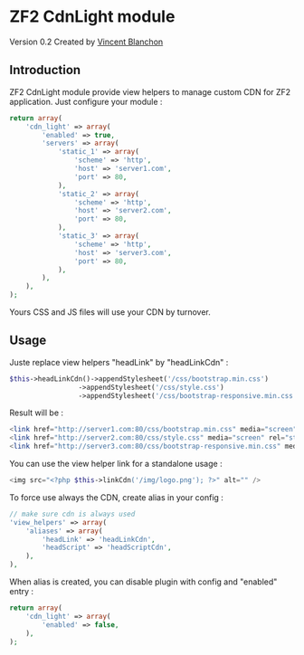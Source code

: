 ZF2 CdnLight module
========

Version 0.2 Created by [Vincent Blanchon](http://developpeur-zend-framework.fr/)

Introduction
------------

ZF2 CdnLight module provide view helpers to manage custom CDN for ZF2 application.
Just configure your module :

```php
return array(
    'cdn_light' => array(
        'enabled' => true,
        'servers' => array(
            'static_1' => array(
                'scheme' => 'http',
                'host' => 'server1.com',
                'port' => 80,
            ),
            'static_2' => array(
                'scheme' => 'http',
                'host' => 'server2.com',
                'port' => 80,
            ),
            'static_3' => array(
                'scheme' => 'http',
                'host' => 'server3.com',
                'port' => 80,
            ),
        ),
    ),
);

```

Yours CSS and JS files will use your CDN by turnover.

Usage
------------

Juste replace view helpers "headLink" by "headLinkCdn" :

```php
$this->headLinkCdn()->appendStylesheet('/css/bootstrap.min.css')
                 ->appendStylesheet('/css/style.css')
                 ->appendStylesheet('/css/bootstrap-responsive.min.css');
```

Result will be :

```php
<link href="http://server1.com:80/css/bootstrap.min.css" media="screen" rel="stylesheet" type="text/css" />
<link href="http://server2.com:80/css/style.css" media="screen" rel="stylesheet" type="text/css" />
<link href="http://server3.com:80/css/bootstrap-responsive.min.css" media="screen" rel="stylesheet" type="text/css" />
```

You can use the view helper link for a standalone usage :

```php
<img src="<?php $this->linkCdn('/img/logo.png'); ?>" alt="" />
```

To force use always the CDN, create alias in your config :

```php
// make sure cdn is always used
'view_helpers' => array(
    'aliases' => array(
        'headLink' => 'headLinkCdn',
        'headScript' => 'headScriptCdn',
    ),
),
```

When alias is created, you can disable plugin with config and "enabled" entry :

```php
return array(
    'cdn_light' => array(
        'enabled' => false,
    ),
);

```